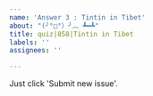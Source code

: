 ```yaml
---
name: 'Answer 3 : Tintin in Tibet'
about: "(╯°□°）╯︵ ┻━┻"
title: quiz|858|Tintin in Tibet
labels: ''
assignees: ''

---
```


Just click 'Submit new issue'.
